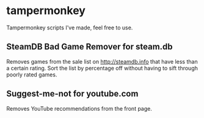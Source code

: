 # tampermonkey
Tampermonkey scripts I've made, feel free to use.

## SteamDB Bad Game Remover for steam.db
Removes games from the sale list on http://steamdb.info that have less than a certain rating. Sort the list by percentage off without having to sift through poorly rated games.

## Suggest-me-not for youtube.com
Removes YouTube recommendations from the front page.
